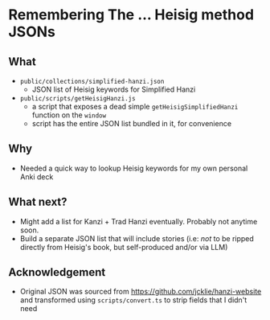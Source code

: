 # Remembering The ... Heisig method JSONs

## What 
- `public/collections/simplified-hanzi.json`
  - JSON list of Heisig keywords for Simplified Hanzi 
- `public/scripts/getHeisigHanzi.js`
  - a script that exposes a dead simple `getHeisigSimplifiedHanzi` function on the `window`
  - script has the entire JSON list bundled in it, for convenience

## Why
- Needed a quick way to lookup Heisig keywords for my own personal Anki deck

## What next?
- Might add a list for Kanzi + Trad Hanzi eventually. Probably not anytime soon.
- Build a separate JSON list that will include stories (i.e: _not_ to be ripped directly from Heisig's book, but self-produced and/or via LLM)

## Acknowledgement
- Original JSON was sourced from https://github.com/jcklie/hanzi-website and transformed using `scripts/convert.ts` to strip fields that I didn't need
